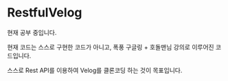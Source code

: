 # RestfulVelog

현재 공부 중입니다.

현재 코드는 스스로 구현한 코드가 아니고, 폭풍 구글링 + 호돌맨님 강의로 이루어진 코드입니다.

스스로 Rest API를 이용하여 Velog를 클론코딩 하는 것이 목표입니다.
